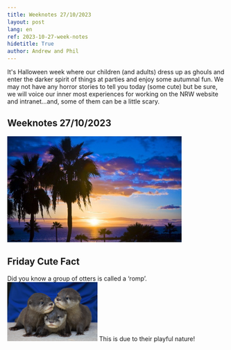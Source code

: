 ```yaml
---
title: Weeknotes 27/10/2023
layout: post
lang: en
ref: 2023-10-27-week-notes
hidetitle: True
author: Andrew and Phil
---
```


It's Halloween week where our children (and adults) dress up as ghouls and enter the darker spirit of things at parties and enjoy some autumnal fun. We may not have any horror stories to tell you today (some cute) but be sure, we will voice our inner most experiences for working on the NRW website and intranet...and, some of them can be a little scary.

## Weeknotes 27/10/2023 ##

![Sunset views](https://github.com/nrw-digital/week-notes/blob/75dc6aeaeb08ef8441f15c78154d1434f681778f/images/CanariaPhil.png?raw=true)









## Friday Cute Fact ##
Did you know a group of otters is called a ‘romp’. ![otterly cute](https://github.com/nrw-digital/week-notes/blob/4f57d48b1928c6083cd84f5b66cd26bfb05b8051/images/otterlycute.png?raw=true) This is due to their playful nature! 
